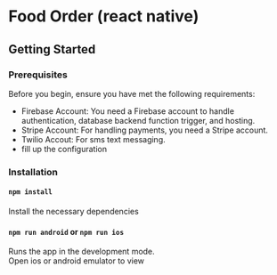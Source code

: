 # Food Order (react native)
## Getting Started

### Prerequisites
Before you begin, ensure you have met the following requirements:

- Firebase Account: You need a Firebase account to handle authentication, database backend function trigger, and hosting.
- Stripe Account: For handling payments, you need a Stripe account.
- Twilio Accout: For sms text messaging.
- fill up the configuration

### Installation

#### `npm install`
Install the necessary dependencies

#### `npm run android` or `npm run ios`
Runs the app in the development mode.\
Open ios or android emulator to view
